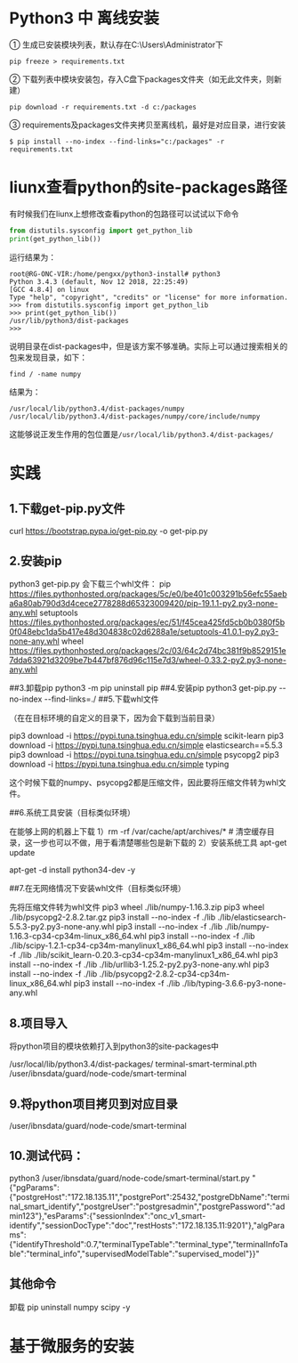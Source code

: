 # Python3 中 离线安装

① 生成已安装模块列表，默认存在C:\Users\Administrator下

```shell
pip freeze > requirements.txt
```

② 下载列表中模块安装包，存入C盘下packages文件夹（如无此文件夹，则新建）

```shell
pip download -r requirements.txt -d c:/packages
```

③ requirements及packages文件夹拷贝至离线机，最好是对应目录，进行安装

```shell
$ pip install --no-index --find-links="c:/packages" -r requirements.txt
```

# liunx查看python的site-packages路径

有时候我们在liunx上想修改查看python的包路径可以试试以下命令

```python
from distutils.sysconfig import get_python_lib
print(get_python_lib())
```

运行结果为：

```shell
root@RG-ONC-VIR:/home/pengxx/python3-install# python3
Python 3.4.3 (default, Nov 12 2018, 22:25:49) 
[GCC 4.8.4] on linux
Type "help", "copyright", "credits" or "license" for more information.
>>> from distutils.sysconfig import get_python_lib
>>> print(get_python_lib())
/usr/lib/python3/dist-packages
>>> 
```

说明目录在dist-packages中，但是该方案不够准确。实际上可以通过搜索相关的包来发现目录，如下：

```shell
find / -name numpy
```

结果为：

```shell
/usr/local/lib/python3.4/dist-packages/numpy
/usr/local/lib/python3.4/dist-packages/numpy/core/include/numpy
```

这能够说正发生作用的包位置是`/usr/local/lib/python3.4/dist-packages/`

# 实践

## 1.下载get-pip.py文件
curl https://bootstrap.pypa.io/get-pip.py -o get-pip.py
## 2.安装pip
python3 get-pip.py
会下载三个whl文件：
pip
https://files.pythonhosted.org/packages/5c/e0/be401c003291b56efc55aeba6a80ab790d3d4cece2778288d65323009420/pip-19.1.1-py2.py3-none-any.whl
setuptools
https://files.pythonhosted.org/packages/ec/51/f45cea425fd5cb0b0380f5b0f048ebc1da5b417e48d304838c02d6288a1e/setuptools-41.0.1-py2.py3-none-any.whl
wheel
https://files.pythonhosted.org/packages/2c/03/64c2d74bc381f9b8529151e7dda63921d3209be7b447bf876d96c115e7d3/wheel-0.33.2-py2.py3-none-any.whl

##3.卸载pip
python3 -m pip uninstall pip
##4.安装pip
python3 get-pip.py --no-index --find-links=./
##5.下载whl文件

（在在目标环境的自定义的目录下，因为会下载到当前目录）

pip3 download -i https://pypi.tuna.tsinghua.edu.cn/simple scikit-learn
pip3 download -i https://pypi.tuna.tsinghua.edu.cn/simple elasticsearch==5.5.3
pip3 download -i https://pypi.tuna.tsinghua.edu.cn/simple psycopg2
pip3 download -i https://pypi.tuna.tsinghua.edu.cn/simple typing

这个时候下载的numpy、psycopg2都是压缩文件，因此要将压缩文件转为whl文件。

##6.系统工具安装（目标类似环境）

在能够上网的机器上下载
1）rm -rf /var/cache/apt/archives/*  # 清空缓存目录，这一步也可以不做，用于看清楚哪些包是新下载的
2）安装系统工具
apt-get update

apt-get -d install python34-dev -y

##7.在无网络情况下安装whl文件（目标类似环境）

先将压缩文件转为whl文件
pip3 wheel ./lib/numpy-1.16.3.zip
pip3 wheel ./lib/psycopg2-2.8.2.tar.gz
pip3 install --no-index  -f ./lib ./lib/elasticsearch-5.5.3-py2.py3-none-any.whl
pip3 install --no-index  -f ./lib ./lib/numpy-1.16.3-cp34-cp34m-linux_x86_64.whl
pip3 install --no-index  -f ./lib ./lib/scipy-1.2.1-cp34-cp34m-manylinux1_x86_64.whl
pip3 install --no-index  -f ./lib ./lib/scikit_learn-0.20.3-cp34-cp34m-manylinux1_x86_64.whl
pip3 install --no-index  -f ./lib ./lib/urllib3-1.25.2-py2.py3-none-any.whl
pip3 install --no-index  -f ./lib ./lib/psycopg2-2.8.2-cp34-cp34m-linux_x86_64.whl
pip3 install --no-index  -f ./lib ./lib/typing-3.6.6-py3-none-any.whl

## 8.项目导入

将python项目的模块依赖打入到python3的site-packages中

/usr/local/lib/python3.4/dist-packages/
terminal-smart-terminal.pth
/user/ibnsdata/guard/node-code/smart-terminal

## 9.将python项目拷贝到对应目录
/user/ibnsdata/guard/node-code/smart-terminal

## 10.测试代码：
python3 /user/ibnsdata/guard/node-code/smart-terminal/start.py "{\"pgParams\":{\"postgreHost\":\"172.18.135.11\",\"postgrePort\":25432,\"postgreDbName\":\"terminal_smart_identify\",\"postgreUser\":\"postgresadmin\",\"postgrePassword\":\"admin123\"},\"esParams\":{\"sessionIndex\":\"onc_v1_smart-identify\",\"sessionDocType\":\"doc\",\"restHosts\":\"172.18.135.11:9201\"},\"algParams\":{\"identifyThreshold\":0.7,\"terminalTypeTable\":\"terminal_type\",\"terminalInfoTable\":\"terminal_info\",\"supervisedModelTable\":\"supervised_model\"}}"

## 其他命令
卸载
pip uninstall numpy scipy -y

# 基于微服务的安装

